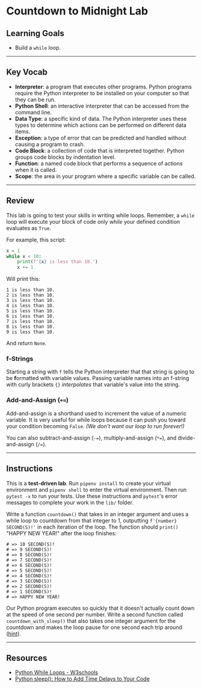 # Countdown to Midnight Lab

## Learning Goals

- Build a `while` loop.

***

## Key Vocab

- **Interpreter**: a program that executes other programs. Python programs
require the Python interpreter to be installed on your computer so that they
can be run.
- **Python Shell**: an interactive interpreter that can be accessed from the
command line.
- **Data Type**: a specific kind of data. The Python interpreter uses these
types to determine which actions can be performed on different data items.
- **Exception**: a type of error that can be predicted and handled without
causing a program to crash.
- **Code Block**: a collection of code that is interpreted together. Python
groups code blocks by indentation level.
- **Function**: a named code block that performs a sequence of actions when it
is called.
- **Scope**: the area in your program where a specific variable can be called.

***

## Review

This lab is going to test your skills in writing while loops. Remember, a
`while` loop will execute your block of code only _while_ your defined condition
evaluates as `True`.

For example, this script:

```py
x = 1
while x < 10:
    print(f'{x} is less than 10.')
    x += 1
```

Will print this:

```console
1 is less than 10.
2 is less than 10.
3 is less than 10.
4 is less than 10.
5 is less than 10.
6 is less than 10.
7 is less than 10.
8 is less than 10.
9 is less than 10.
```

And _return_ `None`.

### f-Strings

Starting a string with `f` tells the Python interpreter that that string is
going to be **f**ormatted with variable values. Passing variable names into an
f-string with curly brackets `{}` _interpolates_ that variable's value into the
string.

### Add-and-Assign (`+=`)

Add-and-assign is a shorthand used to increment the value of a numeric variable.
It is very useful for while loops because it can push you toward your condition
becoming `False`. _(We don't want our loop to run forever!)_

You can also subtract-and-assign (`-=`), multiply-and-assign (`*=`), and
divide-and-assign (`/=`).

***

## Instructions

This is a **test-driven lab**. Run `pipenv install` to create your virtual
environment and `pipenv shell` to enter the virtual environment. Then run
`pytest -x` to run your tests. Use these instructions and `pytest`'s error
messages to complete your work in the `lib/` folder.

Write a function `countdown()` that takes in an integer argument and uses a
while loop to countdown from that integer to 1, outputting `f'{number}
SECOND(S)!'` in each iteration of the loop. The function should `print()` "HAPPY NEW
YEAR!" after the loop finishes:

```console
# => 10 SECOND(S)!
# => 9 SECOND(S)!
# => 8 SECOND(S)!
# => 7 SECOND(S)!
# => 6 SECOND(S)!
# => 5 SECOND(S)!
# => 4 SECOND(S)!
# => 3 SECOND(S)!
# => 2 SECOND(S)!
# => 1 SECOND(S)!
# => HAPPY NEW YEAR!
```

Our Python program executes so quickly that it doesn't actually count down at the
speed of one second per number. Write a second function called
`countdown_with_sleep()` that also takes one integer argument for the countdown
and makes the loop pause for one second each trip around ([hint][sleep]).

***

## Resources

- [Python While Loops - W3schools](https://www.w3schools.com/python/python_while_loops.asp)
- [Python sleep(): How to Add Time Delays to Your Code](https://realpython.com/python-sleep/)

[sleep]: https://realpython.com/python-sleep/
